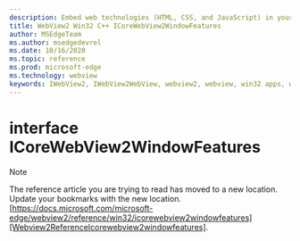 ```yaml
---
description: Embed web technologies (HTML, CSS, and JavaScript) in your native applications with the Microsoft Edge WebView2 control
title: WebView2 Win32 C++ ICoreWebView2WindowFeatures
author: MSEdgeTeam
ms.author: msedgedevrel
ms.date: 10/16/2020
ms.topic: reference
ms.prod: microsoft-edge
ms.technology: webview
keywords: IWebView2, IWebView2WebView, webview2, webview, win32 apps, win32, edge, ICoreWebView2, ICoreWebView2Controller, browser control, edge html, ICoreWebView2WindowFeatures
---
```


# interface ICoreWebView2WindowFeatures 

> [!NOTE]
> The reference article you are trying to read has moved to a new location.  
> Update your bookmarks with the new location.  
> [https://docs.microsoft.com/microsoft-edge/webview2/reference/win32/icorewebview2windowfeatures][Webview2ReferenceIcorewebview2windowfeatures].  

[Webview2ReferenceIcorewebview2windowfeatures]: /microsoft-edge/webview2/reference/win32/icorewebview2windowfeatures "interface ICoreWebView2WindowFeatures | Microsoft Docs"
